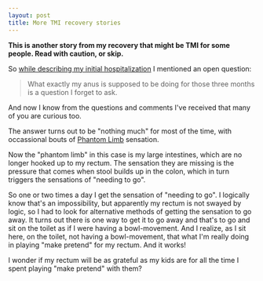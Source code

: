 ```yaml
---
layout: post
title: More TMI recovery stories
---
```


**This is another story from my recovery that might be TMI for some people. Read with caution, or skip.**

So [while describing my initial hospitalization](https://bitworking.org/news/2019/01/a-thing-that-happened)
I mentioned an open question:

> What exactly my anus is supposed to be doing for those three months is a question I forget to ask.

And now I know from the questions and comments I've received that many of you
are curious too.

The answer turns out to be "nothing much" for most of the time, with
occassional bouts of [Phantom Limb](https://en.wikipedia.org/wiki/Phantom_limb) sensation.

Now the "phantom limb" in this case is my large intestines, which are no
longer hooked up to my rectum. The sensation they are missing is the pressure
that comes when stool builds up in the colon, which in turn triggers the
sensations of "needing to go".

So one or two times a day I get the sensation of "needing to go". I
logically know that's an impossibility, but apparently my rectum is not swayed
by logic, so I had to look for alternative methods of getting the sensation to
go away. It turns out there is one way to get it to go away and that's to go
and sit on the toilet as if I were having a bowl-movement. And I realize, as I
sit here, on the toilet, not having a bowl-movement, that what I'm really
doing in playing "make pretend" for my rectum. And it works!

I wonder if my rectum will be as grateful as my kids are for all the time I
spent playing "make pretend" with them?

<a href="https://brid.gy/publish/twitter"></a>
